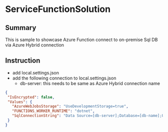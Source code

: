 # ServiceFunctionSolution

## Summary

This is sample to showcase Azure Function connect to on-premise Sql DB via Azure Hybrid connection

## Instruction
 * add local.settings.json
 * add the following connection to local.settings.json
   * db-server: this needs to be same as Azure Hybrid connection name
 ```json
 {
  "IsEncrypted": false,
  "Values": {
    "AzureWebJobsStorage": "UseDevelopmentStorage=true",
    "FUNCTIONS_WORKER_RUNTIME": "dotnet",
    "SqlConnectionString": "Data Source=[db-server];Database=[db-name];User ID=[sql-username];Password=[sql-password];Trust Server Certificate=true"
  }
}
 ```
